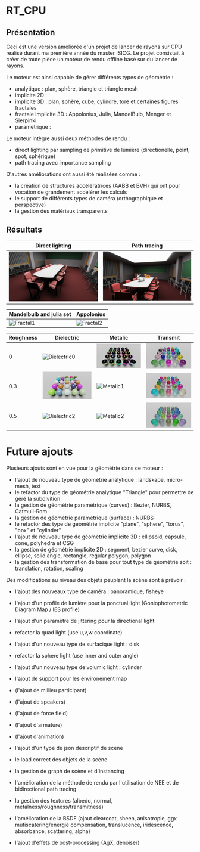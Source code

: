 # RT_CPU

## Présentation

Ceci est une version ameliorée d'un projet de lancer de rayons sur CPU réalisé durant ma première année du master ISICG. Le projet consistait à créer de toute pièce un moteur de rendu offline basé sur du lancer de rayons.

Le moteur est ainsi capable de gérer différents types de géométrie :
- analytique : plan, sphère, triangle et triangle mesh
- implicite 2D :
- implicite 3D : plan, sphère, cube, cylindre, tore et certaines figures fractales
- fractale implicite 3D : Appolonius, Julia, MandelBulb, Menger et Sierpinki
- parametrique :

Le moteur intègre aussi deux méthodes de rendu : 
- direct lighting par sampling de primitive de lumière (directionelle, point, spot, sphérique)
- path tracing avec importance sampling

D'autres améliorations ont aussi été réalisées comme : 
- la création de structures accélératrices (AABB et BVH) qui ont pour vocation de grandement accélérer les calculs
- le support de différents types de caméra (orthographique et perspective)
- la gestion des matériaux transparents 

## Résultats


| Direct lighting | Path tracing  |
| - | - |
| ![Direct](results/conferenceDirect.png) | ![Indirect](results/conferenceIndirect.png) |

| Mandelbulb and julia set | Appolonius |
| - | - |
| ![Fractal1](results/fractal.png) | ![Fractal2](results/appolonius.png) |

| Roughness | Dielectric | Metalic | Transmit |
| - | - | - | - |
| 0 | ![Dielectric0](results/materials/dielectric0.png) | ![Metalic0](results/materials/metalic0.png) | ![Transmit0](results/materials/transmit0.png) |
| 0.3 | ![Dielectric1](results/materials/dielectric03.png) | ![Metalic1](results/materials/metalic03.png) | ![Transmit1](results/materials/transmit03.png) |
| 0.5 | ![Dielectric2](results/materials/dielectric05.png) | ![Metalic2](results/materials/metalic05.png) | ![Transmit2](results/materials/transmit05.png) |

# Future ajouts

Plusieurs ajouts sont en vue pour la géométrie dans ce moteur :
- l'ajout de nouveau type de géométrie analytique : landskape, micro-mesh, text
- le refactor du type de géométrie analytique "Triangle" pour permettre de géré la subdivition
- la gestion de géométrie paramétrique (curves) : Bezier, NURBS, Catmull-Rom
- la gestion de géométrie paramétrique (surface) : NURBS
- le refactor des type de géométrie implicite "plane", "sphere", "torus", "box" et "cylinder"
- l'ajout de nouveau type de géométrie implicite 3D : ellipsoid, capsule, cone, polyhedra et CSG
- la gestion de géométrie implicite 2D : segment, bezier curve, disk, ellipse, solid angle, rectangle, regular polygon, polygon
- la gestion des transformation de base pour tout type de géométrie soit : translation, rotation, scaling


Des modifications au niveau des objets peuplant la scène sont à prévoir :
- l'ajout des nouveaux type de caméra : panoramique, fisheye
- l'ajout d'un profile de lumière pour la ponctual light (Goniophotometric Diagram Map / IES profile)
- l'ajout d'un paramètre de jittering pour la directional light
- refactor la quad light (use u,v,w coordinate)
- l'ajout d'un nouveau type de surfacique light : disk
- refactor la sphere light (use inner and outer angle)
- l'ajout d'un nouveau type de volumic light : cylinder


- l'ajout de support pour les environement map
- (l'ajout de millieu participant)
- (l'ajout de speakers)
- (l'ajout de force field)
- (l'ajout d'armature)
- (l'ajout d'animation)
- l'ajout d'un type de json descriptif de scene
- le load correct des objets de la scène
- la gestion de graph de scène et d'instancing
- l'amélioration de la méthode de rendu par l'utilisation de NEE et de bidirectional path tracing
- la gestion des textures (albedo, normal, metalness/roughness/transmitness)
- l'amélioration de la BSDF (ajout clearcoat, sheen, anisotropie, ggx mutiscatering/energie compensation, translucence, iridescence, absorbance, scattering, alpha)
- l'ajout d'effets de post-processing (AgX, denoiser)